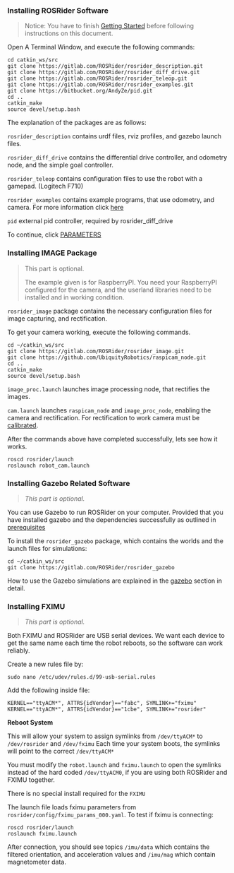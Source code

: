 ### Installing ROSRider Software

>Notice: You have to finish [Getting Started](START.md) before following instructions on this document.

Open A Terminal Window, and execute the following commands:

    cd catkin_ws/src
    git clone https://gitlab.com/ROSRider/rosrider_description.git
    git clone https://gitlab.com/ROSRider/rosrider_diff_drive.git
    git clone https://gitlab.com/ROSRider/rosrider_teleop.git
    git clone https://gitlab.com/ROSRider/rosrider_examples.git
    git clone https://bitbucket.org/AndyZe/pid.git
    cd ..
    catkin_make
    source devel/setup.bash

The explanation of the packages are as follows:

`rosrider_description` contains urdf files, rviz profiles, and gazebo launch files.

`rosrider_diff_drive` contains the differential drive controller, and odometry node, and the simple goal controller.

`rosrider_teleop` contains configuration files to use the robot with a gamepad. (Logitech F710)

`rosrider_examples` contains example programs, that use odometry, and camera. For more information click [here](EXAMPLES.md)

`pid` external pid controller, required by rosrider\_diff\_drive

To continue, click [PARAMETERS](PARAMS.md)

### Installing IMAGE Package

>This part is optional.
>
>The example given is for RaspberryPI. You need your RaspberryPI configured for the camera, and the userland libraries need to be installed and in working condition.

`rosrider_image` package contains the necessary configuration files for image capturing, and rectification.

To get your camera working, execute the following commands.

```console
cd ~/catkin_ws/src  
git clone https://gitlab.com/ROSRider/rosrider_image.git  
git clone https://github.com/UbiquityRobotics/raspicam_node.git
cd ..
catkin_make
source devel/setup.bash
```

`image_proc.launch` launches image processing node, that rectifies the images.

`cam.launch` launches `raspicam_node` and `image_proc_node`, enabling the camera and rectification. For rectification to work camera must be [calibrated](CALIBRATION.md).

After the commands above have completed successfully, lets see how it works.

```console
roscd rosrider/launch
roslaunch robot_cam.launch
```


### Installing Gazebo Related Software

>*This part is optional.*

You can use Gazebo to run ROSRider on your computer. Provided that you have installed gazebo and the dependencies successfully as outlined in [prerequisites](PRE.md#gazebo)

To install the `rosrider_gazebo` package, which contains the worlds and the launch files for simulations:

```console
cd ~/catkin_ws/src
git clone https://gitlab.com/ROSRider/rosrider_gazebo
```

How to use the Gazebo simulations are explained in the [gazebo](GAZEBO.md) section in detail.

### Installing FXIMU

>*This part is optional.*

Both FXIMU and ROSRider are USB serial devices. We want each device to get the same name each time the robot reboots, so the software can work reliably.

Create a new rules file by:

```console
sudo nano /etc/udev/rules.d/99-usb-serial.rules
```

Add the following inside file:

```console
KERNEL=="ttyACM*", ATTRS{idVendor}=="fabc", SYMLINK+="fximu"
KERNEL=="ttyACM*", ATTRS{idVendor}=="1cbe", SYMLINK+="rosrider"
```

**Reboot System**

This will allow your system to assign symlinks from `/dev/ttyACM*` to `/dev/rosrider` and `/dev/fximu` Each time your system boots, the symlinks will point to the correct `/dev/ttyACM*`

You must modify the `robot.launch` and `fximu.launch` to open the symlinks instead of the hard coded `/dev/ttyACM0`, if you are using both ROSRider and FXIMU together.

There is no special install required for the `FXIMU`

The launch file loads fximu parameters from `rosrider/config/fximu_params_000.yaml`. To test if fximu is connecting:

```console
roscd rosrider/launch
roslaunch fximu.launch
```

After connection, you should see topics `/imu/data` which contains the filtered orientation, and acceleration values and `/imu/mag` which contain magnetometer data.



